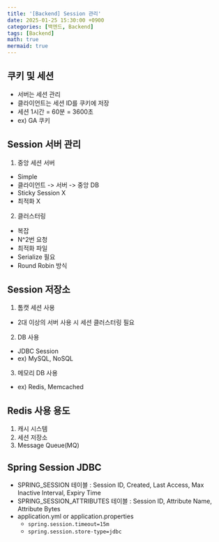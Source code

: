 ```yaml
---
title: '[Backend] Session 관리'
date: 2025-01-25 15:30:00 +0900
categories: [백엔드, Backend]
tags: [Backend]
math: true
mermaid: true
---
```


## 쿠키 및 세션
- 서버는 세션 관리
- 클라이언트는 세션 ID를 쿠키에 저장
- 세션 1시간 = 60분 = 3600초
- ex) GA 쿠키

## Session 서버 관리
1. 중앙 세션 서버
- Simple
- 클라이언트 -> 서버 -> 중앙 DB
- Sticky Session X
- 최적화 X

2. 클러스터링
- 복잡
- N^2번 요청
- 최적화 파일
- Serialize 필요
- Round Robin 방식

## Session 저장소
1. 톰캣 세션 사용
- 2대 이상의 서버 사용 시 세션 클러스터링 필요

2. DB 사용
- JDBC Session
- ex) MySQL, NoSQL

3. 메모리 DB 사용
- ex) Redis, Memcached

## Redis 사용 용도
1. 캐시 시스템
2. 세션 저장소
3. Message Queue(MQ)

## Spring Session JDBC
- SPRING_SESSION 테이블 : Session ID, Created, Last Access, Max Inactive Interval, Expiry Time
- SPRING_SESSION_ATTRIBUTES 테이블 : Session ID, Attribute Name, Attribute Bytes
- application.yml or application.properties
	- `spring.session.timeout=15m`
	- `spring.session.store-type=jdbc`